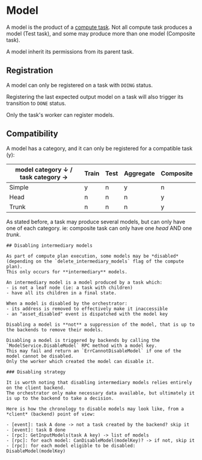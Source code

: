 # Model

A model is the product of a [compute task](./computetask.md).
Not all compute task produces a model (Test task), and some may produce more than one model (Composite task).

A model inherit its permissions from its parent task.

## Registration

A model can only be registered on a task with `DOING` status.

Registering the last expected output model on a task will also trigger its transition to `DONE` status.

Only the task's worker can register models.

## Compatibility

A model has a category, and it can only be registered for a compatible task (y):

| model category ↓ / task category → | Train | Test | Aggregate | Composite |
|------------------------------------|-------|------|-----------|-----------|
| Simple                             | y     | n    | y         | n         |
| Head                               | n     | n    | n         | y         |
| Trunk                              | n     | n    | n         | y         |

As stated before, a task may produce several models, but can only have one of each category.
ie: composite task can only have one *head* AND one *trunk*.

```suggestion
## Disabling intermediary models

As part of compute plan execution, some models may be *disabled* (depending on the `delete_intermediary_models` flag of the compute plan).
This only occurs for **intermediary** models.

An intermediary model is a model produced by a task which:
- is not a leaf node (ie: a task with children)
- have all its children in a final state.

When a model is disabled by the orchestrator:
- its address is removed to effectively make it inaccessible
- an "asset_disabled" event is dispatched with the model key

Disabling a model is **not** a suppression of the model, that is up to the backends to remove their models.

Disabling a model is triggered by backends by calling the `ModelService.DisableModel` RPC method with a model key.
This may fail and return an `ErrCannotDisableModel` if one of the model cannot be disabled.
Only the worker which created the model can disable it.

### Disabling strategy

It is worth noting that disabling intermediary models relies entirely on the client backend.
The orchestrator only make necessary data available, but ultimately it is up to the backend to take a decision.

Here is how the chronology to disable models may look like, from a *client* (backend) point of view:

- [event]: task A done -> not a task created by the backend? skip it
- [event]: task B done
- [rpc]: GetInputModels(task A key) -> list of models
- [rpc]: for each model: CanDisableModel(modelKey)? -> if not, skip it
- [rpc]: for each model eligible to be disabled: DisableModel(modelKey)
